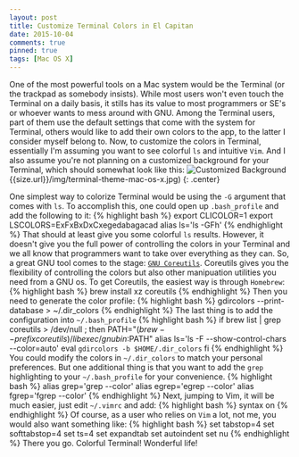 ```yaml
---
layout: post
title: Customize Terminal Colors in El Capitan
date: 2015-10-04
comments: true
pinned: true
tags: [Mac OS X]
---
```


One of the most powerful tools on a Mac system would be the Terminal (or the trackpad as somebody insists). While most users won't even touch the Terminal on a daily basis, it stills has its value to most programmers or SE's or whoever wants to mess around with GNU. Among the Terminal users, part of them use the default settings that come with the system for Terminal, others would like to add their own colors to the app, to the latter I consider myself belong to. 
Now, to customize the colors in Terminal, essentially I'm assuming you want to see colorful ```ls``` and intuitive ```Vim```. And I also assume you're not planning on a customized background for your Terminal, which should somewhat look like this:
![Customized Background](){{size.url}}/img/terminal-theme-mac-os-x.jpg)
{: .center}

One simplest way to colorize Terminal would be using the ```-G``` argument that comes with ```ls```. To accomplish this, one could open up ```.bash_profile``` and add the following to it:
{% highlight bash %}
export CLICOLOR=1
export LSCOLORS=ExFxBxDxCxegedabagacad
alias ls='ls -GFh'
{% endhighlight %}
That should at least give you some colorful ```ls``` results. However, it doesn't give you the full power of controlling the colors in your Terminal and we all know that programmers want to take over everything as they can. So, a great GNU tool comes to the stage: [```GNU Coreutils```](http://www.gnu.org/software/coreutils/coreutils.html). Coreutils gives you the flexibility of controlling the colors but also other manipuation utilities you need from a GNU os. 
To get Coreutils, the easiest way is through ```Homebrew```:
{% highlight bash %}
brew install xz coreutils
{% endhighlight %}
Then you need to generate the color profile:
{% highlight bash %}
gdircolors --print-database > ~/.dir_colors
{% endhighlight %}
The last thing is to add the configuration into ```~/.bash_profile```
{% highlight bash %}
if brew list | grep coreutils > /dev/null ; then
  PATH="$(brew --prefix coreutils)/libexec/gnubin:$PATH"
  alias ls='ls -F --show-control-chars --color=auto'
  eval `gdircolors -b $HOME/.dir_colors`
fi
{% endhighlight %}
You could modify the colors in ```~/.dir_colors``` to match your personal preferences. But one additional thing is that you want to add the ```grep``` highlighting to your ```~/.bash_profile``` for your convenience. 
{% highlight bash %}
alias grep='grep --color'
alias egrep='egrep --color'
alias fgrep='fgrep --color'
{% endhighlight %}
Next, jumping to Vim, it will be much easier, just edit ```~/.vimrc``` and add:
{% highlight bash %}
syntax on
{% endhighlight %}
Of course, as a user who relies on ```Vim``` a lot, not me, you would also want something like: 
{% highlight bash %}
set tabstop=4
set softtabstop=4
set ts=4
set expandtab
set autoindent
set nu
{% endhighlight %}
There you go. Colorful Terminal! Wonderful life!